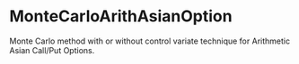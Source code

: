 # MonteCarloArithAsianOption
Monte Carlo method with or without control variate technique for Arithmetic Asian Call/Put Options.
